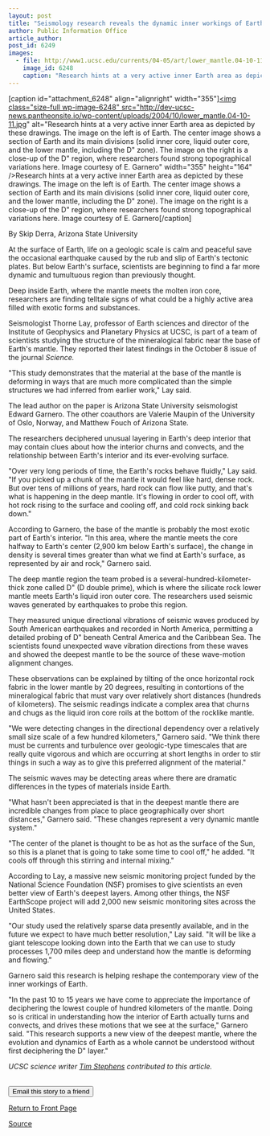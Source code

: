 ```yaml
---
layout: post
title: "Seismology research reveals the dynamic inner workings of Earth"
author: Public Information Office
article_author: 
post_id: 6249
images:
  - file: http://www1.ucsc.edu/currents/04-05/art/lower_mantle.04-10-11.jpg
    image_id: 6248
    caption: "Research hints at a very active inner Earth area as depicted by these drawings. The image on the left is of Earth. The center image shows a section of Earth and its main divisions (solid inner core, liquid outer core, and the lower mantle, including the D' zone). The image on the right is a close-up of the D' region, where researchers found strong topographical variations here. Image courtesy of E. Garnero"
---
```


[caption id="attachment_6248" align="alignright" width="355"]<a href="http://dev-ucsc-news.pantheonsite.io/wp-content/uploads/2004/10/lower_mantle.04-10-11.jpg"><img class="size-full wp-image-6248" src="http://dev-ucsc-news.pantheonsite.io/wp-content/uploads/2004/10/lower_mantle.04-10-11.jpg" alt="Research hints at a very active inner Earth area as depicted by these drawings. The image on the left is of Earth. The center image shows a section of Earth and its main divisions (solid inner core, liquid outer core, and the lower mantle, including the D" zone). The image on the right is a close-up of the D" region, where researchers found strong topographical variations here. Image courtesy of E. Garnero" width="355" height="164" /></a>Research hints at a very active inner Earth area as depicted by these drawings. The image on the left is of Earth. The center image shows a section of Earth and its main divisions (solid inner core, liquid outer core, and the lower mantle, including the D" zone). The image on the right is a close-up of the D" region, where researchers found strong topographical variations here. Image courtesy of E. Garnero[/caption]
<a name="content" id="content"></a>
<p>
  By Skip Derra, Arizona State University
</p>
<p>
  At the surface of Earth, life on a geologic scale is calm and peaceful save the occasional earthquake caused by the rub and slip of Earth's tectonic plates. But below Earth's surface, scientists are beginning to find a far more dynamic and tumultuous region than previously thought.
</p>
<p>
  Deep inside Earth, where the mantle meets the molten iron core, researchers are finding telltale signs of what could be a highly active area filled with exotic forms and substances.
</p>
<p>
  Seismologist Thorne Lay, professor of Earth sciences and director of the Institute of Geophysics and Planetary Physics at UCSC, is part of a team of scientists studying the structure of the mineralogical fabric near the base of Earth's mantle. They reported their latest findings in the October 8 issue of the journal <i>Science.</i>
</p>
<p>
  "This study demonstrates that the material at the base of the mantle is deforming in ways that are much more complicated than the simple structures we had inferred from earlier work," Lay said.
</p>
<p>
  The lead author on the paper is Arizona State University seismologist Edward Garnero. The other coauthors are Valerie Maupin of the University of Oslo, Norway, and Matthew Fouch of Arizona State.
</p>
<p>
  The researchers deciphered unusual layering in Earth's deep interior that may contain clues about how the interior churns and convects, and the relationship between Earth's interior and its ever-evolving surface.
</p>
<p>
  "Over very long periods of time, the Earth's rocks behave fluidly," Lay said. "If you picked up a chunk of the mantle it would feel like hard, dense rock. But over tens of millions of years, hard rock can flow like putty, and that's what is happening in the deep mantle. It's flowing in order to cool off, with hot rock rising to the surface and cooling off, and cold rock sinking back down."
</p>
<p>
  According to Garnero, the base of the mantle is probably the most exotic part of Earth's interior. "In this area, where the mantle meets the core halfway to Earth's center (2,900 km below Earth's surface), the change in density is several times greater than what we find at Earth's surface, as represented by air and rock," Garnero said.
</p>
<p>
  The deep mantle region the team probed is a several-hundred-kilometer-thick zone called D" (D double prime), which is where the silicate rock lower mantle meets Earth's liquid iron outer core. The researchers used seismic waves generated by earthquakes to probe this region.
</p>
<p>
  They measured unique directional vibrations of seismic waves produced by South American earthquakes and recorded in North America, permitting a detailed probing of D" beneath Central America and the Caribbean Sea. The scientists found unexpected wave vibration directions from these waves and showed the deepest mantle to be the source of these wave-motion alignment changes.
</p>
<p>
  These observations can be explained by tilting of the once horizontal rock fabric in the lower mantle by 20 degrees, resulting in contortions of the mineralogical fabric that must vary over relatively short distances (hundreds of kilometers). The seismic readings indicate a complex area that churns and chugs as the liquid iron core roils at the bottom of the rocklike mantle.
</p>
<p>
  "We were detecting changes in the directional dependency over a relatively small size scale of a few hundred kilometers," Garnero said. "We think there must be currents and turbulence over geologic-type timescales that are really quite vigorous and which are occurring at short lengths in order to stir things in such a way as to give this preferred alignment of the material."
</p>
<p>
  The seismic waves may be detecting areas where there are dramatic differences in the types of materials inside Earth.
</p>
<p>
  "What hasn't been appreciated is that in the deepest mantle there are incredible changes from place to place geographically over short distances," Garnero said. "These changes represent a very dynamic mantle system."
</p>
<p>
  "The center of the planet is thought to be as hot as the surface of the Sun, so this is a planet that is going to take some time to cool off," he added. "It cools off through this stirring and internal mixing."
</p>
<p>
  According to Lay, a massive new seismic monitoring project funded by the National Science Foundation (NSF) promises to give scientists an even better view of Earth's deepest layers. Among other things, the NSF EarthScope project will add 2,000 new seismic monitoring sites across the United States.
</p>
<p>
  "Our study used the relatively sparse data presently available, and in the future we expect to have much better resolution," Lay said. "It will be like a giant telescope looking down into the Earth that we can use to study processes 1,700 miles deep and understand how the mantle is deforming and flowing."
</p>
<p>
  Garnero said this research is helping reshape the contemporary view of the inner workings of Earth.
</p>
<p>
  "In the past 10 to 15 years we have come to appreciate the importance of deciphering the lowest couple of hundred kilometers of the mantle. Doing so is critical in understanding how the interior of Earth actually turns and convects, and drives these motions that we see at the surface," Garnero said. "This research supports a new view of the deepest mantle, where the evolution and dynamics of Earth as a whole cannot be understood without first deciphering the D" layer."<br>
</p>
<p>
  <i>UCSC science writer <a href="mailto:stephens@ucsc.edu">Tim Stephens</a> contributed to this article.</i>
</p><br>
<form>
  <input name="t1" size="-1" type="hidden"><input name="SUBMIT" type="submit" value="Email this story to a friend">
</form>
<p>
  <a href="http://currents.ucsc.edu/">Return to Front Page</a>
</p>
<p><a href="http://www1.ucsc.edu/currents/04-05/10-11/seismology.asp" title="Permalink to seismology">Source</a></p>
